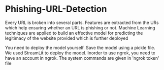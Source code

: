 # Phishing-URL-Detection
Every URL is broken into several parts. Features are extracted from the URs which help ensuring whether an URL is phishing or not. Machine Learning techniques are applied to build an effective model for predicting the legitimacy of the website provided which is further deployed 

You need to deploy the model yourself. Save the model using a pickle file. We used StreamLit to deploy the model.
Inorder to use ngrok, you need to have an account in ngrok. The system commands are given in 'ngrok token' file
